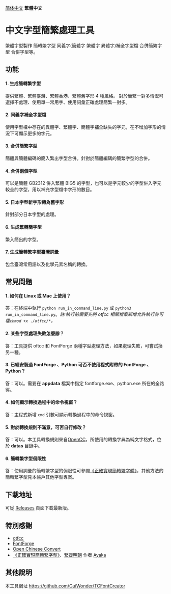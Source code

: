 [简体中文](../../#中文字体简繁处理工具) **繁體中文** 
# 中文字型簡繁處理工具
繁體字型製作 簡轉繁字型 同義字(簡體字 繁體字 異體字)補全字型檔 合併簡繁字型 合併字型等。
## 功能
#### 1. 生成簡轉繁字型
提供繁體、繁體臺灣、繁體香港、繁體舊字形 4 種風格。
對於簡繁一對多情況可選擇不處理、使用單一常用字、使用詞彙正確處理簡繁一對多。
#### 2. 同義字補全字型檔
使用字型檔中存在的異體字、繁體字、簡體字補全缺失的字元，在不增加字形的情況下可顯示更多的字元。
#### 3. 合併簡繁字型
簡體與簡體編碼的簡入繁出字型合併。針對於簡體編碼的簡繁字型的合併。
#### 4. 合併兩個字型
可以是簡體 GB2312 併入繁體 BIG5 的字型，也可以是字元較少的字型併入字元較全的字型，用以補充字型檔中字形的數目。
#### 5. 日本字型新字形轉為舊字形
針對部分日本字型的處理。
#### 6. 生成繁轉簡字型
繁入簡出的字型。
#### 7. 生成簡轉繁字型臺灣詞彙
包含臺灣常用語以及化學元素名稱的轉換。

## 常見問題
#### 1. 如何在 Linux 或 Mac 上使用？
答：在終端中執行 `python run_in_command_line.py` 或 `python3 run_in_command_line.py`。*註:執行前需要先將 otfcc 相關檔案新增允許執行許可權`chmod +x ./otfcc/*`。*
#### 2. 某些字型處理失敗怎麼辦？
答：工具提供 oftcc 和 FontForge 兩種字型處理方法，如果處理失敗，可嘗試換另一種。
#### 3. 已經安裝過 FontForge 、Python 可否不使用程式附帶的 FontForge 、Python？
答：可以。需要在 **appdata** 檔案中指定 fontforge.exe、python.exe 所在的全路徑。
#### 4. 如何顯示轉換過程中的命令視窗？
答：主程式新增 `cmd` 引數可顯示轉換過程中的命令視窗。
#### 5. 對於轉換規則不滿意，可否自行修改？
答：可以。本工具轉換規則來自[OpenCC](https://github.com/BYVoid/OpenCC)，所使用的轉換字典為純文字格式，位於 **datas** 目錄中。
#### 6. 簡轉繁字型侷限性
答：使用詞彙的簡轉繁字型的侷限性可參閱[《正確實現簡轉繁字體》](https://ayaka.shn.hk/s2tfont/)，其他方法的簡轉繁字型見本帳戶其他字型專案。

## 下載地址
可從 [Releases](https://github.com/GuiWonder/TCFontCreator/releases) 頁面下載最新版。

## 特別感謝
* [otfcc](https://github.com/caryll/otfcc)
* [FontForge](https://github.com/fontforge/fontforge)
* [Open Chinese Convert](https://github.com/BYVoid/OpenCC)
* [《正確實現簡轉繁字型》](https://ayaka.shn.hk/s2tfont/hant/)、[繁媛明朝](https://github.com/ayaka14732/FanWunMing) 作者 [Ayaka](https://github.com/ayaka14732)

## 其他說明
本工具網址 https://github.com/GuiWonder/TCFontCreator
